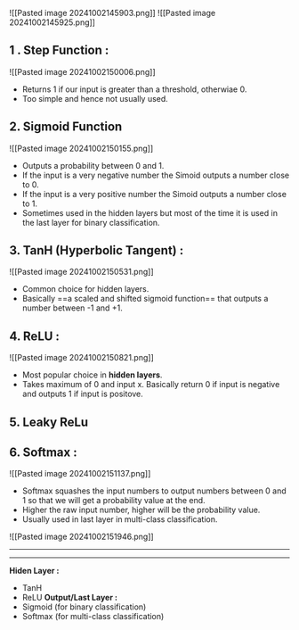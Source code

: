 
![[Pasted image 20241002145903.png]]
![[Pasted image 20241002145925.png]]

## 1 . Step Function :
![[Pasted image 20241002150006.png]]

- Returns 1 if our input is greater than a threshold, otherwiae 0.
- Too simple and hence not usually used.

## 2. Sigmoid Function
![[Pasted image 20241002150155.png]]

- Outputs a probability between 0 and 1.
- If the input is a very negative number the Simoid outputs a number close to 0.
- If the input is a very positive number the Simoid outputs a number close to 1.
- Sometimes used in the hidden layers but most of the time it is used in the last layer for binary classification.

## 3. TanH (Hyperbolic Tangent) :
![[Pasted image 20241002150531.png]]

- Common choice for hidden layers. 
- Basically ==a scaled and shifted sigmoid function== that outputs a number between -1 and +1.

## 4. ReLU :
![[Pasted image 20241002150821.png]]

- Most popular choice in **hidden layers**.
- Takes maximum of 0 and input x. Basically return 0 if input is negative and outputs 1 if input is positove.

## 5. Leaky ReLu


## 6. Softmax :
![[Pasted image 20241002151137.png]]

 - Softmax squashes the input numbers to output numbers between 0 and 1 so that we will get a probability value at the end. 
 - Higher the raw input number, higher will be the probability value.
 - Usually used in last layer in multi-class classification.


![[Pasted image 20241002151946.png]]

<hr><hr>

**Hiden Layer :** 
- TanH
- ReLU
**Output/Last Layer :**
- Sigmoid (for binary classification)
- Softmax (for multi-class classification)